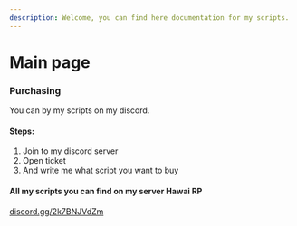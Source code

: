 ```yaml
---
description: Welcome, you can find here documentation for my scripts.
---
```


# Main page

### Purchasing

&#x20;You can by my scripts on my discord.

#### Steps:

1. Join to my discord server
2. Open ticket
3. And write me what script you want to buy

#### All my scripts you can find on my server Hawai RP

[discord.gg/2k7BNJVdZm](https://discord.gg/2k7BNJVdZm)
